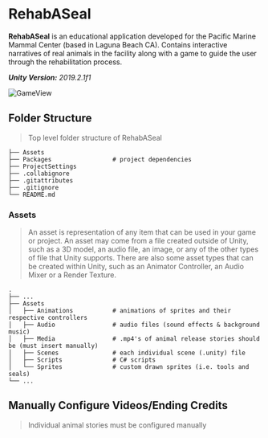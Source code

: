 

# RehabASeal
**RehabASeal** is an educational application developed for the Pacific Marine Mammal Center (based in Laguna Beach CA). Contains interactive narratives of real animals in the facility along with a game to guide the user through the rehabilitation process.

***Unity Version:** 2019.2.1f1* 

![GameView](https://user-images.githubusercontent.com/29055643/70387707-ab354900-19c1-11ea-8e89-7cee98576c84.png)



## Folder Structure 
> Top level folder structure of RehabASeal

    ├── Assets                    
    ├── Packages                 # project dependencies
    ├── ProjectSettings           
    ├── .collabignore             
    ├── .gitattributes
    ├── .gitignore
    └── README.md
   
### Assets
>An asset is representation of any item that can be used in your game or project. An asset may come from a file created outside of Unity, such as a 3D model, an audio file, an image, or any of the other types of file that Unity supports. There are also some asset types that can be created within Unity, such as an Animator Controller, an Audio Mixer or a Render Texture.

    .
    ├── ...
    ├── Assets                    
    │   ├── Animations           # animations of sprites and their respective controllers
    │   ├── Audio                # audio files (sound effects & background music)
    │   ├── Media                # .mp4's of animal release stories should be (must insert manually)
    │   ├── Scenes               # each individual scene (.unity) file     
    │   ├── Scripts              # C# scripts                
    │   └── Sprites              # custom drawn sprites (i.e. tools and seals)
    └── ...  



## Manually Configure Videos/Ending Credits 
> Individual animal stories must be configured manually 
